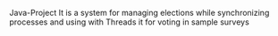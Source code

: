 Java-Project
It is a system for managing elections while synchronizing processes and using with Threads it for voting in sample surveys

